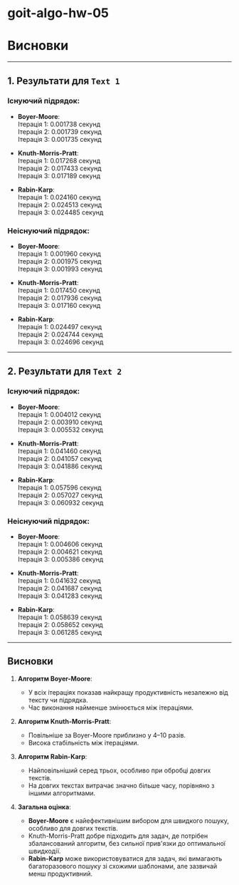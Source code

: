 # goit-algo-hw-05

# Висновки

---

## **1. Результати для `Text 1`**

### Існуючий підрядок:
- **Boyer-Moore**:  
  Ітерація 1: 0.001738 секунд  
  Ітерація 2: 0.001739 секунд  
  Ітерація 3: 0.001735 секунд  

- **Knuth-Morris-Pratt**:  
  Ітерація 1: 0.017268 секунд  
  Ітерація 2: 0.017433 секунд  
  Ітерація 3: 0.017189 секунд  

- **Rabin-Karp**:  
  Ітерація 1: 0.024160 секунд  
  Ітерація 2: 0.024513 секунд  
  Ітерація 3: 0.024485 секунд  

### Неіснуючий підрядок:
- **Boyer-Moore**:  
  Ітерація 1: 0.001960 секунд  
  Ітерація 2: 0.001975 секунд  
  Ітерація 3: 0.001993 секунд  

- **Knuth-Morris-Pratt**:  
  Ітерація 1: 0.017450 секунд  
  Ітерація 2: 0.017936 секунд  
  Ітерація 3: 0.017160 секунд  

- **Rabin-Karp**:  
  Ітерація 1: 0.024497 секунд  
  Ітерація 2: 0.024744 секунд  
  Ітерація 3: 0.024696 секунд  

---

## **2. Результати для `Text 2`**

### Існуючий підрядок:
- **Boyer-Moore**:  
  Ітерація 1: 0.004012 секунд  
  Ітерація 2: 0.003910 секунд  
  Ітерація 3: 0.005532 секунд  

- **Knuth-Morris-Pratt**:  
  Ітерація 1: 0.041460 секунд  
  Ітерація 2: 0.041057 секунд  
  Ітерація 3: 0.041886 секунд  

- **Rabin-Karp**:  
  Ітерація 1: 0.057596 секунд  
  Ітерація 2: 0.057027 секунд  
  Ітерація 3: 0.060932 секунд  

### Неіснуючий підрядок:
- **Boyer-Moore**:  
  Ітерація 1: 0.004606 секунд  
  Ітерація 2: 0.004621 секунд  
  Ітерація 3: 0.005386 секунд  

- **Knuth-Morris-Pratt**:  
  Ітерація 1: 0.041632 секунд  
  Ітерація 2: 0.041687 секунд  
  Ітерація 3: 0.041283 секунд  

- **Rabin-Karp**:  
  Ітерація 1: 0.058639 секунд  
  Ітерація 2: 0.058652 секунд  
  Ітерація 3: 0.061285 секунд  

---

## **Висновки**

1. **Алгоритм Boyer-Moore**:
   - У всіх ітераціях показав найкращу продуктивність незалежно від тексту чи підрядка.
   - Час виконання найменше змінюється між ітераціями.

2. **Алгоритм Knuth-Morris-Pratt**:
   - Повільніше за Boyer-Moore приблизно у 4–10 разів.
   - Висока стабільність між ітераціями.

3. **Алгоритм Rabin-Karp**:
   - Найповільніший серед трьох, особливо при обробці довгих текстів.
   - На довгих текстах витрачає значно більше часу, порівняно з іншими алгоритмами.
  
4. **Загальна оцінка**:
   - **Boyer-Moore** є найефективнішим вибором для швидкого пошуку, особливо для довгих текстів.
   - Knuth-Morris-Pratt добре підходить для задач, де потрібен збалансований алгоритм, без сильної прив'язки до оптимальної швидкодії.
   - **Rabin-Karp** може використовуватися для задач, які вимагають багаторазового пошуку зі схожими шаблонами, але зазвичай менш продуктивний.  
